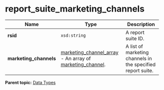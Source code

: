 # report_suite_marketing_channels

|Name|Type|Description|
|----|----|-----------|
| **rsid** | `xsd:string` |A report suite ID.|
| **marketing_channels** | [marketing_channel_array](r_marketing_channel_array.md#) - An array of [marketing_channel](r_marketing_channel.md#). |A list of marketing channels in the specified report suite.|

**Parent topic:** [Data Types](../data_types/c_datatypes.md)


